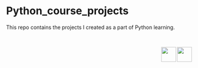 # Python_course_projects

This repo contains the projects I created as a part of Python learning.


<br/>




<img  align ="right" src="https://img.icons8.com/color-glass/48/000000/python.png" width = "40px" /><img align = "right" src="https://img.icons8.com/fluency/48/000000/visual-studio-code-2019.png" width ="40px"/>

